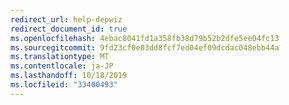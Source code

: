 ```yaml
---
redirect_url: help-depwiz
redirect_document_id: true
ms.openlocfilehash: 4ebac8041fd1a358fb38d79b52b2dfe5ee04fc13
ms.sourcegitcommit: 9fd23cf0e03dd8fcf7ed04ef09dcdac048ebb44a
ms.translationtype: MT
ms.contentlocale: ja-JP
ms.lasthandoff: 10/18/2019
ms.locfileid: "33400493"
---
```

